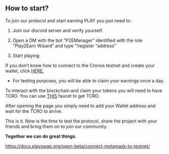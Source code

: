 ## How to start?

To join our protocol and start earning PLAY you just need to:

1) Join our discord server and verify yourself.
2) Open a DM with the bot “P2EManager” identified with the role “Play2Earn Wizard” and type "!register “address”

3) Start playing

If you don’t know how to connect to the Cronos testnet and create your wallet, click [HERE.](https://docs.playswap.org/open-beta/connect-metamask-to-testnet/)

- For testing purposes, you will be able to claim your earnings once a day.

To interact with the blockchain and claim your tokens you will need to have TCRO. You can use [THIS](https://cronos.org/faucet) faucet to get TCRO.

After opening the page you simply need to add your Wallet address and wait for the TCRO to arrive.

This is it. Now is the time to test the protocol, share the project with your friends and bring them on to join our community.

**Together we can do great things.**


https://docs.playswap.org/open-beta/connect-metamask-to-testnet/